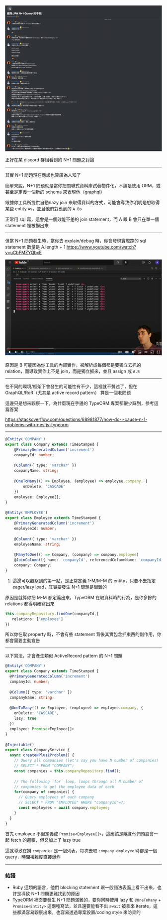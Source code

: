 ![](__imgs/type-orm-n+1-0819224328.png)

正好在某 discord 群組看到的 N+1 問題之討論

---

其實 N+1 問題現在應該也算廣為人知了

簡單來說，N+1 問題就是當你把關聯式資料庫試著物件化，不論是使用 ORM，或甚至是定義一個新的 schema 來表現他（graphql）

跟據你工具所提供自動/lazy join 來取得資料的方式，可能會導致你明明是想取得某些 entity `A`s，並且他們對應到的 `A.B`s

正常用 sql 寫，這會是一個效能不差的 join statement，而 A 跟 B 會只在單一個 statement 裡被撈出來

---

但當 N+1 問題發生時，當你去 explain/debug 時，你會發現實際跑的 sql statement 數量是 A.length + 1 https://www.youtube.com/watch?v=uCbFMZYQbxE

![](__imgs/type-orm-n+1-0819224851.png)

原因是 B 可能因為你工具的內部實作，被解析成每個都是要獨立去抓的 relation，而導致實作上不是 join，而是獨立抓來，並且 assign 成 `A.B`

---

在不同的環境/框架下會發生的可能性有不少，這裡就不贅述了，但在 GraphQL/RoR（尤其是 active record pattern） 算是一個老問題

這邊只是想來觀察一下，為什麼現在手邊的 TypeORM 專案都很少踩到，參考這篇答案

https://stackoverflow.com/questions/68981877/how-do-i-cause-n-1-problems-with-nestjs-typeorm

---

```typescript
@Entity('COMPANY')
export class Company extends TimeStamped {
    @PrimaryGeneratedColumn('increment')
    companyId: number;

    @Column({ type: 'varchar' })
    companyName: string;

    @OneToMany(() => Employee, (employee) => employee.company, {
        onDelete: 'CASCADE'
    })
    employee: Employee[];
}

@Entity('EMPLOYEE')
export class Employee extends TimeStamped {
    @PrimaryGeneratedColumn('increment')
    employeeId: number;

    @Column({ type: 'varchar' })
    employeeName: string;

    @ManyToOne(() => Company, (company) => company.employee)
    @JoinColumn([{ name: 'companyId', referencedColumnName: 'companyId' }])
    company: Company;
}

```

1. 這邊可以觀察到的第一點，是正常定義 1-M/M-M 的 entity，只要不去指定 eager/lazy load，其實要發生 N+1 問題是很難的

原因是就算你把 M-M 都定義出來，TypeORM 在取資料時的行為，是你多餘的 relations 都得明確寫出來

```typescript
this.companyRepository.findOne(companyId,{
   relations: ['employee']
})
```

所以你在取 property 時，不會有些 statement 背後其實包含抓東西的副作用，你都會需要主動宣告

---

以下寫法，才會產生類似 ActiveRecord pattern 的 N+1 問題

```typescript
@Entity('COMPANY')
export class Company extends TimeStamped {
  @PrimaryGeneratedColumn('increment')
  companyId: number;

  @Column({ type: 'varchar' })
  companyName: string;

  @OneToMany(() => Employee, (employee) => employee.company, {
    onDelete: 'CASCADE',
    lazy: true
  })
  employee: Promise<Employee[]>
}

@Injectable()
export class CompanyService {
  async createNPlus1Problem() {
    // Query all companies (let's say you have N number of companies)
    // SELECT * FROM "COMPANY";
    const companies = this.companyRepository.find();

    // The following `for` loop, loops through all N number of 
    // companies to get the employee data of each
    for(company of companies) {
      // Query employees of each company
      // SELECT * FROM "EMPLOYEE" WHERE "companyId"=?;
      const employees = await company.employee;
    }
  }
}
```

首先 employee 不但定義成 `Promise<Employee[]>`，這應該是隱含他們預設會一起 fetch 的邏輯，但又加上了 lazy true

這就導致在撈 `companies` 是一個列表，每次去取 `company.employee` 時都是一個 query，時間複雜度直接爆炸

---

### 結語

- Ruby 這類的語言，他們 blocking statement 跟一般語法表面上看不出來，也許是導致 N+1 問題更難找到的原因
- TypeORM 裡面要發生 N+1 問題滿難的，要你同時使用 lazy 和 `@OneToMany` + `Promise<Entity>` 這兩種寫法，並且還要能看不出 `await` 被拿來 iterate，這些都滿容易觀察出來，也容易透過專案設置/coding style 來防呆的